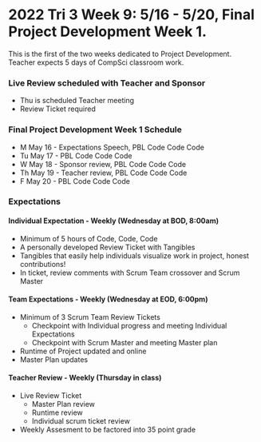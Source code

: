 # 2022 Tri 3 Week 9: 5/16 - 5/20, Final Project Development Week 1.
This is the first of the two weeks dedicated to Project Development.  Teacher expects 5 days of CompSci classroom work.
### Live Review scheduled with Teacher and Sponsor 
*  Thu is scheduled Teacher meeting
*  Review Ticket required
    
###  Final Project Development Week 1 Schedule
* M May 16 - Expectations Speech, PBL Code Code Code
* Tu May 17 - PBL Code Code Code
* W May 18 - Sponsor review, PBL Code Code Code
* Th May 19 - Teacher review, PBL Code Code Code 
* F May 20 - PBL Code Code Code  

### Expectations
#### Individual Expectation - Weekly (Wednesday at BOD, 8:00am)
* Minimum of 5 hours of Code, Code, Code
* A personally developed Review Ticket with Tangibles
* Tangibles that easily help individuals visualize work in project, honest contributions!
* In ticket, review comments with Scrum Team crossover and Scrum Master

#### Team Expectations - Weekly (Wednesday at EOD, 6:00pm)
* Minimum of 3 Scrum Team Review Tickets
    * Checkpoint with Individual progress and meeting Individual Expectations
    * Checkpoint with Scrum Master and meeting Master plan
* Runtime of Project updated and online
* Master Plan updates

#### Teacher Review - Weekly (Thursday in class)
* Live Review Ticket
    * Master Plan review
    * Runtime review
    * Individual scrum ticket review
* Weekly Assesment to be factored into 35 point grade
